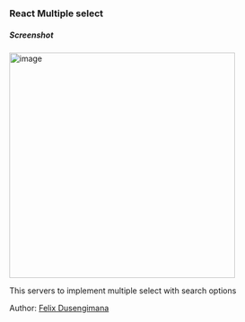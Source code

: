 ### React Multiple select

##### Screenshot
<img width="402" alt="image" src="https://user-images.githubusercontent.com/73703812/190401064-b8d0bfd4-6d00-4377-9252-d623074df773.png">

This servers to implement multiple select with search options

Author: [Felix Dusengimana](https://github.com/felixdusengimana)
